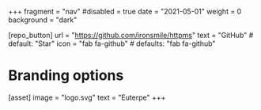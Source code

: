 +++
fragment = "nav"
#disabled = true
date = "2021-05-01"
weight = 0
background = "dark"

[repo_button]
  url = "https://github.com/ironsmile/httpms"
  text = "GitHub" # default: "Star"
  icon = "fab fa-github" # defaults: "fab fa-github"

# Branding options
[asset]
  image = "logo.svg"
  text = "Euterpe"
+++
